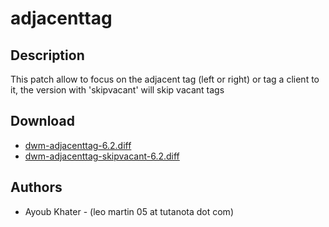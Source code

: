 adjacenttag
===========

Description
-----------
This patch allow to focus on the adjacent tag (left or right) or tag a client
to it, the version with 'skipvacant' will skip vacant tags

Download
--------
* [dwm-adjacenttag-6.2.diff](dwm-adjacenttag-6.2.diff)
* [dwm-adjacenttag-skipvacant-6.2.diff](dwm-adjacenttag-skipvacant-6.2.diff)

Authors
-------
* Ayoub Khater - (leo martin 05 at tutanota dot com)
